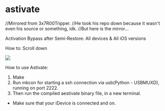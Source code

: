 astivate
========

//Mirrored from 3x7R00Tripper.
//He took his repo down because it wasn't even his source or something, idk.
//But here is the mirror...

Activation Bypass after Semi-Restore: All devices &amp; All iOS versions

How to: Scroll down

<p><img src="http://img826.imageshack.us/img826/3316/h0wl.png"></p>

How to use Astivate:
1. Make
2. Run mkcon for starting a ssh connection via usb(Python - USBMUXD), running on port 2222.
3. Then run the compiled aestivate binary file, in a new terminal.

 - Make sure that your iDevice is connected and on.
